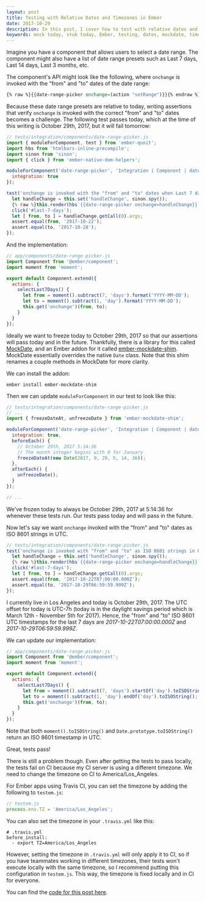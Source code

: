 ```yaml
---
layout: post
title: Testing with Relative Dates and Timezones in Ember
date: 2017-10-29
description: In this post, I cover how to test with relative dates and timezones in an Ember application.
keywords: mock today, stub today, Ember, testing, dates, mockdate, timezone, ember.js
---
```


Imagine you have a component that allows users to select a date range. The component might also have a list of date range presets such as Last 7 days, Last 14 days, Last 3 months, etc.

The component's API might look like the following, where `onchange` is invoked with the "from" and "to" dates of the date range:

```hbs
{% raw %}{{date-range-picker onchange=(action "setRange")}}{% endraw %}
```

Because these date range presets are relative to today, writing assertions that verify `onchange` is invoked with the correct "from" and "to" dates becomes a challenge. The following test passes today, which at the time of this writing is October 29th, 2017, but it will fail tomorrow:

```js
// tests/integration/components/date-range-picker.js
import { moduleForComponent, test } from 'ember-qunit';
import hbs from 'htmlbars-inline-precompile';
import sinon from 'sinon';
import { click } from 'ember-native-dom-helpers';

moduleForComponent('date-range-picker', 'Integration | Component | date range picker', {
  integration: true
});

test('onchange is invoked with the "from" and "to" dates when Last 7 days is clicked', function(assert) {
  let handleChange = this.set('handleChange', sinon.spy());
  {% raw %}this.render(hbs`{{date-range-picker onchange=handleChange}}`);{% endraw %}
  click('#last-7-days');
  let [ from, to ] = handleChange.getCall(0).args;
  assert.equal(from, '2017-10-22');
  assert.equal(to, '2017-10-28');
});
```

And the implementation:

```js
// app/components/date-range-picker.js
import Component from '@ember/component';
import moment from 'moment';

export default Component.extend({
  actions: {
    selectLast7Days() {
      let from = moment().subtract(7, 'days').format('YYYY-MM-DD');
      let to = moment().subtract(1, 'day').format('YYYY-MM-DD');
      this.get('onchange')(from, to);
    }
  }
});
```

Ideally we want to freeze today to October 29th, 2017 so that our assertions will pass today and in the future. Thankfully, there is a library for this called [MockDate](https://github.com/boblauer/MockDate), and an Ember addon for it called [ember-mockdate-shim](https://github.com/Ticketfly/ember-mockdate-shim). MockDate essentially overrides the native `Date` class. Note that this shim renames a couple methods in MockDate for more clarity.

We can install the addon:

```
ember install ember-mockdate-shim
```

Then we can update `moduleForComponent` in our test to look like this:

```js
// tests/integration/components/date-range-picker.js
// ...
import { freezeDateAt, unfreezeDate } from 'ember-mockdate-shim';

moduleForComponent('date-range-picker', 'Integration | Component | date range picker', {
  integration: true,
  beforeEach() {
    // October 29th, 2017 5:14:36
    // The month integer begins with 0 for January
    freezeDateAt(new Date(2017, 9, 29, 5, 14, 36));
  },
  afterEach() {
    unfreezeDate();
  }
});

// ...
```

We've frozen today to always be October 29th, 2017 at 5:14:36 for whenever these tests run. Our tests pass today and will pass in the future.

Now let's say we want `onchange` invoked with the "from" and "to" dates as ISO 8601 strings in UTC.

```js
// tests/integration/components/date-range-picker.js
test('onchange is invoked with "from" and "to" as ISO 8601 strings in UTC when Last 7 days is clicked', function(assert) {
  let handleChange = this.set('handleChange', sinon.spy());
  {% raw %}this.render(hbs`{{date-range-picker onchange=handleChange}}`);{% endraw %}
  click('#last-7-days');
  let [ from, to ] = handleChange.getCall(0).args;
  assert.equal(from, '2017-10-22T07:00:00.000Z');
  assert.equal(to, '2017-10-29T06:59:59.999Z');
});
```

I currently live in Los Angeles and today is October 29th, 2017. The UTC offset for today is UTC-7h (today is in the daylight savings period which is March 12th - November 5th for 2017). Hence, the "from" and "to" ISO 8601 UTC timestamps for the last 7 days are _2017-10-22T07:00:00.000Z_ and _2017-10-29T06:59:59.999Z_.

We can update our implementation:

```js
// app/components/date-range-picker.js
import Component from '@ember/component';
import moment from 'moment';

export default Component.extend({
  actions: {
    selectLast7Days() {
      let from = moment().subtract(7, 'days').startOf('day').toISOString();
      let to = moment().subtract(1, 'day').endOf('day').toISOString();
      this.get('onchange')(from, to);
    }
  }
});
```

Note that both `moment().toISOString()` and `Date.prototype.toISOString()` return an ISO 8601 timestamp in UTC.

Great, tests pass!

There is still a problem though. Even after getting the tests to pass locally, the tests fail on CI because my CI server is using a different timezone. We need to change the timezone on CI to America/Los_Angeles.

For Ember apps using Travis CI, you can set the timezone by adding the following to `testem.js`:

```js
// testem.js
process.env.TZ = 'America/Los_Angeles';
```

You can also set the timezone in your `.travis.yml` like this:

```
# .travis.yml
before_install:
  - export TZ=America/Los_Angeles
```

However, setting the timezone in `.travis.yml` will only apply it to CI, so if you have teammates working in different timezones, their tests won't execute locally with the same timezone, so I recommend putting this configuration in `testem.js`. This way, the timezone is fixed locally and in CI for everyone.

You can find the [code for this post here](https://github.com/skaterdav85/testing-with-dates-and-timezones-in-ember).
